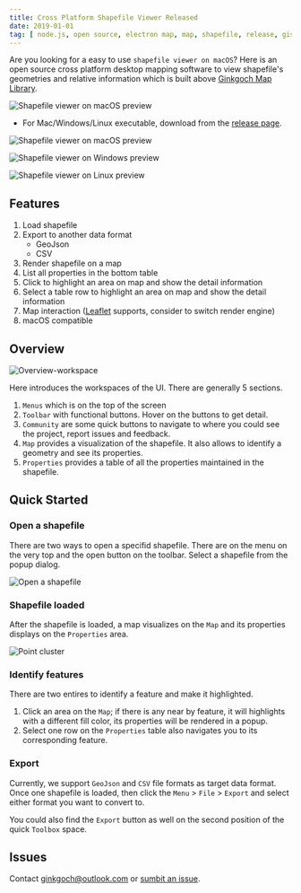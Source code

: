 ```yaml
---
title: Cross Platform Shapefile Viewer Released
date: 2019-01-01
tag: [ node.js, open source, electron map, map, shapefile, release, gis software ]
---
```

Are you looking for a easy to use `shapefile viewer on macOS`? Here is an open source cross platform desktop mapping software to view shapefile's geometries and relative information which is built above [Ginkgoch Map Library](https://ginkgoch.com). 
<!-- more --> 

![Shapefile viewer on macOS preview](/blog/post-imgs/20190101/overview.png)

* For Mac/Windows/Linux executable, download from the [release page](https://github.com/ginkgoch/node-shapefile-viewer/releases).

![Shapefile viewer on macOS preview](/blog/post-imgs/20190101/overview.png)

![Shapefile viewer on Windows preview](/blog/post-imgs/20190101/overview-win.png)

![Shapefile viewer on Linux preview](/blog/post-imgs/20190101/overview-linux.png)

## Features
1. Load shapefile
1. Export to another data format
    * GeoJson
    * CSV
1. Render shapefile on a map
1. List all properties in the bottom table
1. Click to highlight an area on map and show the detail information
1. Select a table row to highlight an area on map and show the detail information
1. Map interaction ([Leaflet](https://leafletjs.com) supports, consider to switch render engine)
1. macOS compatible

## Overview
![Overview-workspace](/blog/post-imgs/20190101/overview-structure.png)

Here introduces the workspaces of the UI. There are generally 5 sections.

1. `Menus` which is on the top of the screen
1. `Toolbar` with functional buttons. Hover on the buttons to get detail.
1. `Community` are some quick buttons to navigate to where you could see the project, report issues and feedback.
1. `Map` provides a visualization of the shapefile. It also allows to identify a geometry and see its properties.
1. `Properties` provides a table of all the properties maintained in the shapefile.

## Quick Started
### Open a shapefile
There are two ways to open a specifid shapefile. There are on the menu on the very top and the open button on the toolbar. Select a shapefile from the popup dialog.

![Open a shapefile](/blog/post-imgs/20190101/open.png)

### Shapefile loaded
After the shapefile is loaded, a map visualizes on the `Map` and its properties displays on the `Properties` area.

![Point cluster](/blog/post-imgs/20190101/point-cluster.png)

### Identify features
There are two entires to identify a feature and make it highlighted.
1. Click an area on the `Map`; if there is any near by feature, it will highlights with a different fill color, its properties will be rendered in a popup.
1. Select one row on the `Properties` table also navigates you to its corresponding feature.

### Export
Currently, we support `GeoJson` and `CSV` file formats as target data format. Once one shapefile is loaded, then click the `Menu` > `File` > `Export` and select either format you want to convert to.

You could also find the `Export` button as well on the second position of the quick `Toolbox` space.

## Issues
Contact [ginkgoch@outlook.com](mailto:ginkgoch@outlook.com) or [sumbit an issue](https://github.com/ginkgoch/node-shapefile-reader/issues).